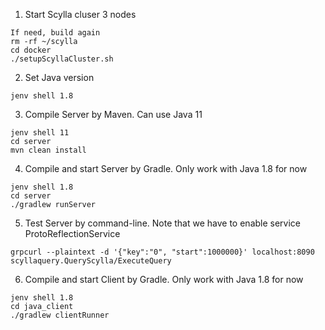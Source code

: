 1. Start Scylla cluser 3 nodes
```
If need, build again
rm -rf ~/scylla
cd docker
./setupScyllaCluster.sh
```

2. Set Java version
```
jenv shell 1.8
```

3. Compile Server by Maven. Can use Java 11
```
jenv shell 11
cd server
mvn clean install
```

4. Compile and start Server by Gradle. Only work with Java 1.8 for now
```
jenv shell 1.8
cd server
./gradlew runServer
```

5. Test Server by command-line. Note that we have to enable service ProtoReflectionService
```
grpcurl --plaintext -d '{"key":"0", "start":1000000}' localhost:8090 scyllaquery.QueryScylla/ExecuteQuery
```

6. Compile and start Client by Gradle. Only work with Java 1.8 for now
```
jenv shell 1.8
cd java_client
./gradlew clientRunner
```